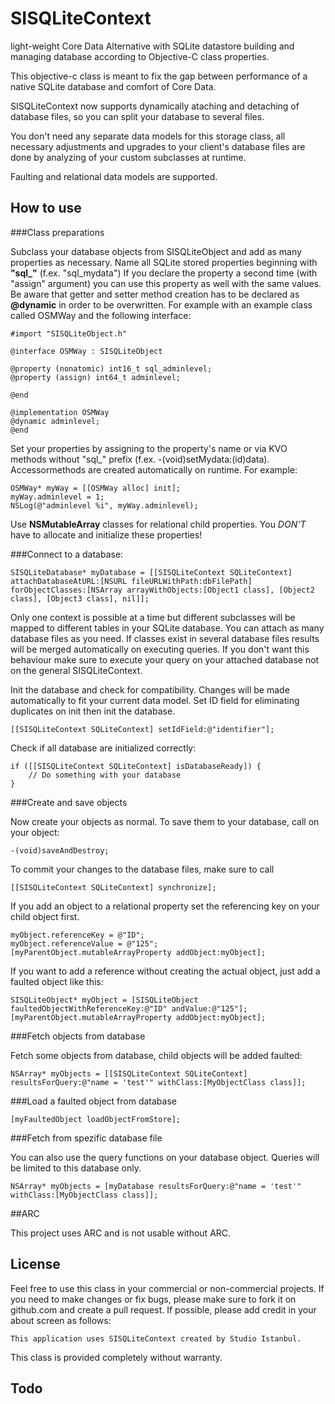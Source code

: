 SISQLiteContext
===============

light-weight Core Data Alternative with SQLite datastore building and managing database according to Objective-C class properties.

This objective-c class is meant to fix the gap between performance of a native SQLite database and comfort of Core Data.

SISQLiteContext now supports dynamically ataching and detaching of database files, so you can split your database to several files.

You don't need any separate data models for this storage class, all necessary adjustments and upgrades to your client's database files are done by analyzing of your custom subclasses at runtime.

Faulting and relational data models are supported.

How to use
----------

###Class preparations

Subclass your database objects from SISQLiteObject and add as many properties as necessary. Name all SQLite stored properties beginning with **"sql_"** (f.ex. "sql_mydata")
If you declare the property a second time (with "assign" argument) you can use this property as well with the same values. Be aware that getter and setter method creation has to be declared as **@dynamic** in order to be overwritten. For example with an example class called OSMWay and the following interface:
	
	#import "SISQLiteObject.h"
	
	@interface OSMWay : SISQLiteObject

	@property (nonatomic) int16_t sql_adminlevel;
	@property (assign) int64_t adminlevel;
	
	@end
	
	@implementation OSMWay
	@dynamic adminlevel;
	@end

Set your properties by assigning to the property's name or via KVO methods without "sql_" prefix (f.ex. -(void)setMydata:(id)data). Accessormethods are created automatically on runtime. For example:

	OSMWay* myWay = [[OSMWay alloc] init];
	myWay.adminlevel = 1;
	NSLog(@"adminlevel %i", myWay.adminlevel);

Use **NSMutableArray** classes for relational child properties. You *DON'T* have to allocate and initialize these properties!

###Connect to a database:

	SISQLiteDatabase* myDatabase = [[SISQLiteContext SQLiteContext] attachDatabaseAtURL:[NSURL fileURLWithPath:dbFilePath] forObjectClasses:[NSArray arrayWithObjects:[Object1 class], [Object2 class], [Object3 class], nil]];

Only one context is possible at a time but different subclasses will be mapped to different tables in your SQLite database. You can attach as many database files as you need. If classes exist in several database files results will be merged automatically on executing queries. If you don't want this behaviour make sure to execute your query on your attached database not on the general SISQLiteContext.

Init the database and check for compatibility. Changes will be made automatically to fit your current data model. Set ID field for eliminating duplicates on init then init the database.

	[[SISQLiteContext SQLiteContext] setIdField:@"identifier"];
    
Check if all database are initialized correctly:

	if ([[SISQLiteContext SQLiteContext] isDatabaseReady]) {
		// Do something with your database
	}
    
###Create and save objects

Now create your objects as normal. To save them to your database, call on your object:

	-(void)saveAndDestroy;

To commit your changes to the database files, make sure to call

	[[SISQLiteContext SQLiteContext] synchronize];

If you add an object to a relational property set the referencing key on your child object first.

	myObject.referenceKey = @"ID";
	myObject.referenceValue = @"125";
	[myParentObject.mutableArrayProperty addObject:myObject];
	
If you want to add a reference without creating the actual object, just add a faulted object like this:

	SISQLiteObject* myObject = [SISQLiteObject faultedObjectWithReferenceKey:@"ID" andValue:@"125"];
	[myParentObject.mutableArrayProperty addObject:myObject];

###Fetch objects from database

Fetch some objects from database, child objects will be added faulted:

	NSArray* myObjects = [[SISQLiteContext SQLiteContext] resultsForQuery:@"name = 'test'" withClass:[MyObjectClass class]];
	
###Load a faulted object from database

	[myFaultedObject loadObjectFromStore];
	
###Fetch from spezific database file

You can also use the query functions on your database object. Queries will be limited to this database only.

	NSArray* myObjects = [myDatabase resultsForQuery:@"name = 'test'" withClass:[MyObjectClass class]];

##ARC

This project uses ARC and is not usable without ARC.

License
-------
Feel free to use this class in your commercial or non-commercial projects. If you need to make changes or fix bugs, please make sure to fork it on github.com and create a pull request. If possible, please add credit in your about screen as follows:
	
	This application uses SISQLiteContext created by Studio Istanbul.
	
This class is provided completely without warranty.

Todo
----
